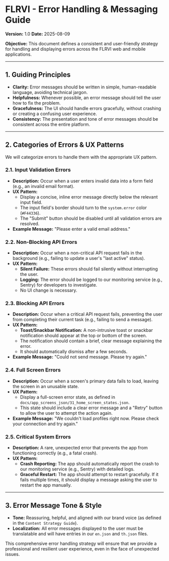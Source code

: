 # FLRVI - Error Handling & Messaging Guide

**Version:** 1.0
**Date:** 2025-08-09

**Objective:** This document defines a consistent and user-friendly strategy for handling and displaying errors across the FLRVI web and mobile applications.

---

## 1. Guiding Principles

*   **Clarity:** Error messages should be written in simple, human-readable language, avoiding technical jargon.
*   **Helpfulness:** Whenever possible, an error message should tell the user how to fix the problem.
*   **Gracefulness:** The UI should handle errors gracefully, without crashing or creating a confusing user experience.
*   **Consistency:** The presentation and tone of error messages should be consistent across the entire platform.

---

## 2. Categories of Errors & UX Patterns

We will categorize errors to handle them with the appropriate UX pattern.

### 2.1. Input Validation Errors
*   **Description:** Occur when a user enters invalid data into a form field (e.g., an invalid email format).
*   **UX Pattern:**
    *   Display a concise, inline error message directly below the relevant input field.
    *   The input field's border should turn to the `system.error` color (`#F44336`).
    *   The "Submit" button should be disabled until all validation errors are resolved.
*   **Example Message:** "Please enter a valid email address."

### 2.2. Non-Blocking API Errors
*   **Description:** Occur when a non-critical API request fails in the background (e.g., failing to update a user's "last active" status).
*   **UX Pattern:**
    *   **Silent Failure:** These errors should fail silently without interrupting the user.
    *   **Logging:** The error should be logged to our monitoring service (e.g., Sentry) for developers to investigate.
    *   No UI change is necessary.

### 2.3. Blocking API Errors
*   **Description:** Occur when a critical API request fails, preventing the user from completing their current task (e.g., failing to send a message).
*   **UX Pattern:**
    *   **Toast/Snackbar Notification:** A non-intrusive toast or snackbar notification should appear at the top or bottom of the screen.
    *   The notification should contain a brief, clear message explaining the error.
    *   It should automatically dismiss after a few seconds.
*   **Example Message:** "Could not send message. Please try again."

### 2.4. Full Screen Errors
*   **Description:** Occur when a screen's primary data fails to load, leaving the screen in an unusable state.
*   **UX Pattern:**
    *   Display a full-screen error state, as defined in `docs/app_screens_json/31_home_screen_states.json`.
    *   This state should include a clear error message and a "Retry" button to allow the user to attempt the action again.
*   **Example Message:** "We couldn't load profiles right now. Please check your connection and try again."

### 2.5. Critical System Errors
*   **Description:** A rare, unexpected error that prevents the app from functioning correctly (e.g., a fatal crash).
*   **UX Pattern:**
    *   **Crash Reporting:** The app should automatically report the crash to our monitoring service (e.g., Sentry) with detailed logs.
    *   **Graceful Restart:** The app should attempt to restart gracefully. If it fails multiple times, it should display a message asking the user to restart the app manually.

---

## 3. Error Message Tone & Style

*   **Tone:** Reassuring, helpful, and aligned with our brand voice (as defined in the `Content Strategy Guide`).
*   **Localization:** All error messages displayed to the user must be translatable and will have entries in our `en.json` and `th.json` files.

This comprehensive error handling strategy will ensure that we provide a professional and resilient user experience, even in the face of unexpected issues.
